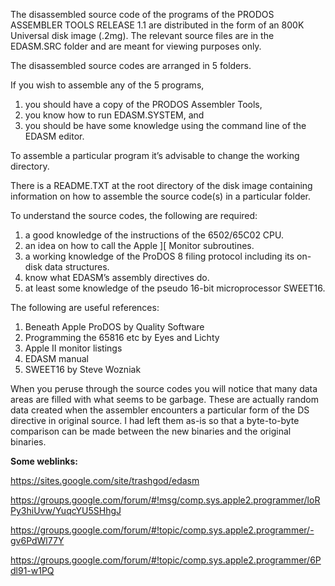 The disassembled source code of the programs of the PRODOS ASSEMBLER TOOLS RELEASE 1.1 are
distributed in the form of an 800K Universal disk image (.2mg). The relevant source files are in the EDASM.SRC folder and are meant for viewing purposes only.

The disassembled source codes are arranged in 5 folders.

If you wish to assemble any of the 5 programs,
1) you should have a copy of the PRODOS Assembler Tools,
2) you know how to run EDASM.SYSTEM, and
3) you should be have some knowledge using the command line of the EDASM editor.

To assemble a particular program  it’s advisable to change the working directory.

There is a README.TXT at the root directory of the disk image containing information on how to assemble the source code(s) in a particular folder.

To understand the source codes, the following are required:

1) a good knowledge of the instructions of the 6502/65C02 CPU.
2) an idea on how to call the Apple ][ Monitor subroutines.
3) a working knowledge of the ProDOS 8 filing protocol including its on-disk data structures.
4) know what EDASM’s assembly directives do.
5) at least some knowledge of the pseudo 16-bit microprocessor SWEET16.

The following are useful references:

1) Beneath Apple ProDOS by Quality Software
2) Programming the 65816 etc by Eyes and Lichty
3) Apple II monitor listings
4) EDASM manual
5) SWEET16 by Steve Wozniak

When you peruse through the source codes you will notice that many data areas are filled with what seems to be garbage. These are actually random data created when the assembler encounters a particular form of the DS directive in original source. I had left them as-is so that a byte-to-byte comparison can be made between the new binaries and the original binaries.

**Some weblinks:**

https://sites.google.com/site/trashgod/edasm

https://groups.google.com/forum/#!msg/comp.sys.apple2.programmer/loRPy3hiUvw/YuqcYU5SHhgJ

https://groups.google.com/forum/#!topic/comp.sys.apple2.programmer/-gv6PdWl77Y

https://groups.google.com/forum/#!topic/comp.sys.apple2.programmer/6Pdl91-w1PQ

